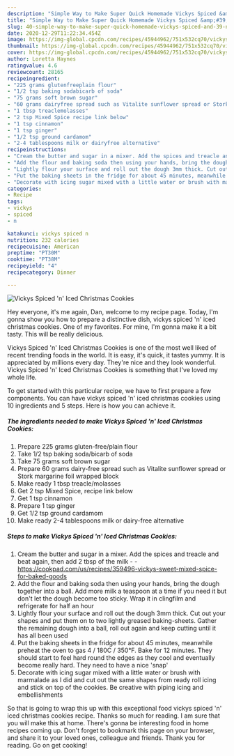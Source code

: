 ```yaml
---
description: "Simple Way to Make Super Quick Homemade Vickys Spiced &amp;#39;n&amp;#39; Iced Christmas Cookies"
title: "Simple Way to Make Super Quick Homemade Vickys Spiced &amp;#39;n&amp;#39; Iced Christmas Cookies"
slug: 40-simple-way-to-make-super-quick-homemade-vickys-spiced-and-39-n-and-39-iced-christmas-cookies
date: 2020-12-29T11:22:34.454Z
image: https://img-global.cpcdn.com/recipes/45944962/751x532cq70/vickys-spiced-n-iced-christmas-cookies-recipe-main-photo.jpg
thumbnail: https://img-global.cpcdn.com/recipes/45944962/751x532cq70/vickys-spiced-n-iced-christmas-cookies-recipe-main-photo.jpg
cover: https://img-global.cpcdn.com/recipes/45944962/751x532cq70/vickys-spiced-n-iced-christmas-cookies-recipe-main-photo.jpg
author: Loretta Haynes
ratingvalue: 4.6
reviewcount: 28165
recipeingredient:
- "225 grams glutenfreeplain flour"
- "1/2 tsp baking sodabicarb of soda"
- "75 grams soft brown sugar"
- "60 grams dairyfree spread such as Vitalite sunflower spread or Stork margarine foil wrapped block"
- "1 tbsp treaclemolasses"
- "2 tsp Mixed Spice recipe link below"
- "1 tsp cinnamon"
- "1 tsp ginger"
- "1/2 tsp ground cardamom"
- "2-4 tablespoons milk or dairyfree alternative"
recipeinstructions:
- "Cream the butter and sugar in a mixer. Add the spices and treacle and beat again, then add 2 tbsp of the milk  https://cookpad.com/us/recipes/359496-vickys-sweet-mixed-spice-for-baked-goods"
- "Add the flour and baking soda then using your hands, bring the dough together into a ball. Add more milk a teaspoon at a time if you need it but don&#39;t let the dough become too sticky. Wrap it in clingfilm and refrigerate for half an hour"
- "Lightly flour your surface and roll out the dough 3mm thick. Cut out your shapes and put them on to two lightly greased baking-sheets. Gather the remaining dough into a ball, roll out again and keep cutting until it has all been used"
- "Put the baking sheets in the fridge for about 45 minutes, meanwhile preheat the oven to gas 4 / 180C / 350°F. Bake for 12 minutes. They should start to feel hard round the edges as they cool and eventually become really hard. They need to have a nice &#39;snap&#39;"
- "Decorate with icing sugar mixed with a little water or brush with marmalade as I did and cut out the same shapes from ready roll icing and stick on top of the cookies. Be creative with piping icing and embellishments"
categories:
- Recipe
tags:
- vickys
- spiced
- n

katakunci: vickys spiced n 
nutrition: 232 calories
recipecuisine: American
preptime: "PT30M"
cooktime: "PT38M"
recipeyield: "4"
recipecategory: Dinner

---
```



![Vickys Spiced &#39;n&#39; Iced Christmas Cookies](https://img-global.cpcdn.com/recipes/45944962/751x532cq70/vickys-spiced-n-iced-christmas-cookies-recipe-main-photo.jpg)

Hey everyone, it's me again, Dan, welcome to my recipe page. Today, I'm gonna show you how to prepare a distinctive dish, vickys spiced &#39;n&#39; iced christmas cookies. One of my favorites. For mine, I'm gonna make it a bit tasty. This will be really delicious.

Vickys Spiced &#39;n&#39; Iced Christmas Cookies is one of the most well liked of recent trending foods in the world. It is easy, it's quick, it tastes yummy. It is appreciated by millions every day. They're nice and they look wonderful. Vickys Spiced &#39;n&#39; Iced Christmas Cookies is something that I've loved my whole life.




To get started with this particular recipe, we have to first prepare a few components. You can have vickys spiced &#39;n&#39; iced christmas cookies using 10 ingredients and 5 steps. Here is how you can achieve it.

<!--inarticleads1-->

##### The ingredients needed to make Vickys Spiced &#39;n&#39; Iced Christmas Cookies:

1. Prepare 225 grams gluten-free/plain flour
1. Take 1/2 tsp baking soda/bicarb of soda
1. Take 75 grams soft brown sugar
1. Prepare 60 grams dairy-free spread such as Vitalite sunflower spread or Stork margarine foil wrapped block
1. Make ready 1 tbsp treacle/molasses
1. Get 2 tsp Mixed Spice, recipe link below
1. Get 1 tsp cinnamon
1. Prepare 1 tsp ginger
1. Get 1/2 tsp ground cardamom
1. Make ready 2-4 tablespoons milk or dairy-free alternative




<!--inarticleads2-->

##### Steps to make Vickys Spiced &#39;n&#39; Iced Christmas Cookies:

1. Cream the butter and sugar in a mixer. Add the spices and treacle and beat again, then add 2 tbsp of the milk -  - https://cookpad.com/us/recipes/359496-vickys-sweet-mixed-spice-for-baked-goods
1. Add the flour and baking soda then using your hands, bring the dough together into a ball. Add more milk a teaspoon at a time if you need it but don&#39;t let the dough become too sticky. Wrap it in clingfilm and refrigerate for half an hour
1. Lightly flour your surface and roll out the dough 3mm thick. Cut out your shapes and put them on to two lightly greased baking-sheets. Gather the remaining dough into a ball, roll out again and keep cutting until it has all been used
1. Put the baking sheets in the fridge for about 45 minutes, meanwhile preheat the oven to gas 4 / 180C / 350°F. Bake for 12 minutes. They should start to feel hard round the edges as they cool and eventually become really hard. They need to have a nice &#39;snap&#39;
1. Decorate with icing sugar mixed with a little water or brush with marmalade as I did and cut out the same shapes from ready roll icing and stick on top of the cookies. Be creative with piping icing and embellishments




So that is going to wrap this up with this exceptional food vickys spiced &#39;n&#39; iced christmas cookies recipe. Thanks so much for reading. I am sure that you will make this at home. There's gonna be interesting food in home recipes coming up. Don't forget to bookmark this page on your browser, and share it to your loved ones, colleague and friends. Thank you for reading. Go on get cooking!
